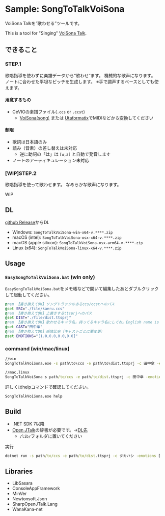 # Sample: SongToTalkVoiSona

VoiSona Talkを”歌わせる”ツールです。

This is a tool for "Singing" [VoiSona Talk](https://voisona.com/talk/).

## できること

### STEP.1

歌唱指導を使わずに楽譜データから”歌わせ”ます。
機械的な歌声になります。
ノートに合わせた平坦なピッチを生成します。
※手で調声するベースとしても使えます。

#### 用意するもの

* CeVIOの楽譜ファイル(`.ccs` or `.ccst`)
  * [VoiSona(song)](https://voisona.com/) または [Utaformatix](https://sdercolin.github.io/utaformatix3/)でMIDIなどから変換してください

#### 制限

* 歌詞は日本語のみ
* 読み（音素）の差し替えは未対応
  * 逆に助詞の「は」は `[w,a]` と自動で発音します
* ノートのアーティキュレーション未対応

### [WIP]STEP.2

歌唱指導を使って歌わせます。
なめらかな歌声になります。

WIP

## DL

[github Release](https://github.com/InuInu2022/LibSasara/releases/tag/v0.2.3)からDL

* Windows: `SongToTalkVoiSona-win-x64-v.****.zip`
* macOS (intel): `SongToTalkVoiSona-osx-x64-v.****.zip`
* macOS (apple silicon): `SongToTalkVoiSona-osx-arm64-v.****.zip`
* Linux (x64): `SongToTalkVoiSona-linux-x64-v.****.zip`

## Usage

### `EasySongToTalkVoiSona.bat` (win only)

`EasySongToTalkVoiSona.bat`をメモ帳などで開いて編集したあとダブルクリックして起動してください。

```bat
@rem 【書き換えてOK】ソングトラックのあるccs/ccstへのパス
@set SRC="./file/kaeru.ccs"
@rem 【書き換えてOK】上書きするttsprjへのパス
@set DIST="./file/dist.ttsprj"
@rem 【書き換えてOK】歌わせるキャラ名。持ってるキャラ名にしてね。English name is OK!
@set CAST="田中傘"
@rem 【書き換えてOK】感情比率（キャストごとに要変更）
@set EMOTIONS="[1.0,0.0,0.0,0.0]"
```

### command (win/mac/linux)

```cmd
//win
SongToTalkVoiSona.exe -s path\to\ccs -e path\to\dist.ttsprj -c 田中傘 -emotions [1.0, 0.0, 0.0, 0.0, 0.0]

//mac,linux
SongToTalkVoiSona s path/to/ccs -e path/to/dist.ttsprj -c 田中傘 -emotions [1.0, 0.0, 0.0, 0.0, 0.0]
```

詳しくはhelpコマンドで確認してください。

```cmd
SongToTalkVoiSona.exe help
```

## Build

* .NET SDK 7以降
* [Open JTalk](https://open-jtalk.sourceforge.net/)の辞書が必要です。→[DL先](http://downloads.sourceforge.net/open-jtalk/open_jtalk_dic_utf_8-1.11.tar.gz)
  * `/lib/`フォルダに置いてください

実行

```cmd
dotnet run -s path/to/ccs -e path/to/dist.ttsprj -c タカハシ -emotions [1.0, 0.0, 0.0]
```

## Libraries

* LibSasara
* ConsoleAppFramework
* MinVer
* Newtonsoft.Json
* SharpOpenJTalk.Lang
* WanaKana-net
